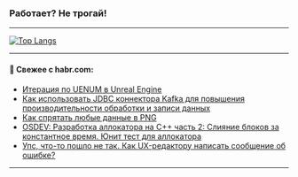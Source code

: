 ### Работает? Не трогай!

---
<!--
#### 🛠️ Technical stack:

![Java](https://img.shields.io/badge/Java-informational?logo=Oracle&style=flat&logoColor=white&color=FF4500)
![Kotlin](https://img.shields.io/badge/Kotlin-informational?logo=Kotlin&style=flat&logoColor=white&color=774D97)
![TS](https://img.shields.io/badge/TypeScript-informational?logo=typeScript&style=flat&logoColor=black&color=017acc)
![Python](https://img.shields.io/badge/Python-informational?logo=Python&style=flat&logoColor=black&color=ffdd54) <br>
![Spring](https://img.shields.io/badge/Spring-informational?logo=Spring&style=flat&logoColor=white&color=6DB33F) 
![SpringBoot](https://img.shields.io/badge/SpringBoot-informational?logo=SpringBoot&style=flat&logoColor=white&color=6DB33F)
![Nest](https://img.shields.io/badge/NestJS-informational?logo=NestJS&style=flat&logoColor=white&color=E0234E) 
![NodeJS](https://img.shields.io/badge/NodeJS-informational?logo=node.js&style=flat&logoColor=white&color=70A760)<br>
![PostgreSQL](https://img.shields.io/badge/PostgreSQL-informational?logo=PostgreSQL&style=flat&logoColor=white&color=DAA520)
![MongoDB](https://img.shields.io/badge/MongoDB-informational?logo=MongoDB&style=flat&logoColor=white&color=870000)
![Apache](https://img.shields.io/badge/Apache-informational?logo=apache&style=flat&logoColor=white&color=f74e28)

___ 
-->

<!--- #### 🛠️ : --->

[![Top Langs](https://github-readme-stats-82jvfl3w3-advtsettinggmailcoms-projects.vercel.app/api/top-langs/?username=zloylis&langs_count=10&hide_title=true&title_color=e6edf3&size_weight=0.5&count_weight=0.5&layout=compact&hide_progress=true&hide_border=true&theme=dracula)](https://github.com/zloylis)

<!---


####  :octocat:&nbsp;&nbsp; Статистика:

![GitHub stats](https://github-readme-stats-u2qms2cxw-advtsettinggmailcoms-projects.vercel.app/api?username=zloylis&show_icons=true&hide_border=true&theme=dracula&title_color=e6edf3&include_all_commits=true&count_private=true&hide_rank=false&hide_title=true&rank_icon=github)
-->
---

#### 💬 Свежее с habr.com:

<!-- BLOG-POST-LIST:START -->
- [Итерация по UENUM в Unreal Engine](https://habr.com/ru/articles/861944/?utm_source=habrahabr&utm_medium=rss&utm_campaign=861944)
- [Как использовать JDBC коннектора Kafka для повышения производительности обработки и записи данных](https://habr.com/ru/companies/usetech/articles/861894/?utm_source=habrahabr&utm_medium=rss&utm_campaign=861894)
- [Как спрятать любые данные в PNG](https://habr.com/ru/articles/861932/?utm_source=habrahabr&utm_medium=rss&utm_campaign=861932)
- [OSDEV: Разработка аллокатора на С++ часть 2: Слияние блоков за константное время. Юнит тест для аллокатора](https://habr.com/ru/articles/861930/?utm_source=habrahabr&utm_medium=rss&utm_campaign=861930)
- [Упс, что-то пошло не так. Как UX-редактору написать сообщение об ошибке?](https://habr.com/ru/articles/861836/?utm_source=habrahabr&utm_medium=rss&utm_campaign=861836)
<!-- BLOG-POST-LIST:END -->

---
